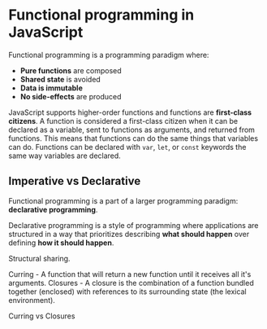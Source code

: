# Functional programming in JavaScript

Functional programming is a programming paradigm where:

- **Pure functions** are composed
- **Shared state** is avoided
- **Data is immutable**
- **No side-effects** are produced

JavaScript supports higher-order functions and functions are **first-class citizens**. A function is considered a first-class citizen when it can be declared as a variable, sent to functions as arguments, and returned from functions. This means that functions can do the same things that variables can do. Functions can be declared with `var`, `let`, or `const` keywords the same way variables are declared.


## Imperative vs Declarative

Functional programming is a part of a larger programming paradigm: **declarative programming**.

Declarative programming is a style of programming where applications are structured in a way that prioritizes describing **what should happen** over defining **how it should happen**.

Structural sharing.

Curring - A function that will return a new function until it receives all it's arguments.
Closures - A closure is the combination of a function bundled together (enclosed) with references to its surrounding state (the lexical environment).

Curring vs Closures
